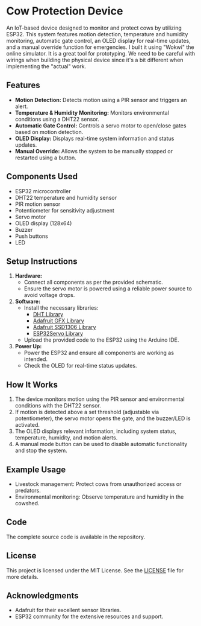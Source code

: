 # Cow Protection Device

An IoT-based device designed to monitor and protect cows by utilizing ESP32. This system features motion detection, temperature and humidity monitoring, automatic gate control, an OLED display for real-time updates, and a manual override function for emergencies. I built it using "Wokwi" the online simulator. It is a great tool for prototyping. We need to be careful with wirings when building the physical device since it's a bit different when implementing the "actual" work. 

## Features   
- **Motion Detection:** Detects motion using a PIR sensor and triggers an alert.
- **Temperature & Humidity Monitoring:** Monitors environmental conditions using a DHT22 sensor.
- **Automatic Gate Control:** Controls a servo motor to open/close gates based on motion detection.
- **OLED Display:** Displays real-time system information and status updates.
- **Manual Override:** Allows the system to be manually stopped or restarted using a button.

## Components Used
- ESP32 microcontroller   
- DHT22 temperature and humidity sensor   
- PIR motion sensor
- Potentiometer for sensitivity adjustment
- Servo motor
- OLED display (128x64)
- Buzzer
- Push buttons
- LED


## Setup Instructions
1. **Hardware:**
   - Connect all components as per the provided schematic.
   - Ensure the servo motor is powered using a reliable power source to avoid voltage drops.
2. **Software:**
   - Install the necessary libraries:
     - [DHT Library](https://github.com/adafruit/DHT-sensor-library)
     - [Adafruit GFX Library](https://github.com/adafruit/Adafruit-GFX-Library)
     - [Adafruit SSD1306 Library](https://github.com/adafruit/Adafruit_SSD1306)
     - [ESP32Servo Library](https://github.com/madhephaestus/ESP32Servo)
   - Upload the provided code to the ESP32 using the Arduino IDE.
3. **Power Up:**
   - Power the ESP32 and ensure all components are working as intended.
   - Check the OLED for real-time status updates.

## How It Works
1. The device monitors motion using the PIR sensor and environmental conditions with the DHT22 sensor.
2. If motion is detected above a set threshold (adjustable via potentiometer), the servo motor opens the gate, and the buzzer/LED is activated.
3. The OLED displays relevant information, including system status, temperature, humidity, and motion alerts.
4. A manual mode button can be used to disable automatic functionality and stop the system.

## Example Usage
- Livestock management: Protect cows from unauthorized access or predators.
- Environmental monitoring: Observe temperature and humidity in the cowshed.

## Code
The complete source code is available in the repository. 

## License
This project is licensed under the MIT License. See the [LICENSE](LICENSE) file for more details.

## Acknowledgments
- Adafruit for their excellent sensor libraries.
- ESP32 community for the extensive resources and support.

